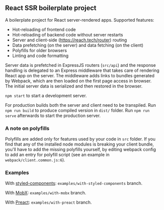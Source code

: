 ## React SSR boilerplate project

A boilerplate project for React server-rendered apps. Supported features:

- Hot-reloading of frontend code
- Hot-reloading of backend code without server restarts
- Server and client-side (https://reach.tech/router) routing
- Data prefetching (on the server) and data fetching (on the client)
- Polyfills for older browsers
- Linting and code formatting

Server data is prefetched in ExpressJS routers (`src/api`) and the response handling is delegated to an Express middleware that takes care of rendering React app on the server. The middleware adds links to bundles generated by Webpack, which are then loaded on the first page access in browser. The initial server data is serialized and then restored in the browser.

`npm start` to start a development server.

For production builds both the server and client need to be transpiled. Run `npm run build` to produce compiled version in `dist/` folder. Run `npm run serve` afterwards to start the production server.

### A note on polyfills

Polyfills are added only for features used by your code in `src` folder. If you find that any of the installed node modules is breaking your client bundle, you'll have to add the missing polyfills yourself, by editing webpack config to add an entry for polyfill script (see an example in `webpack/client.common.js:6`).

### Examples

With [styled-components](https://styled-components.com/): `examples/with-styled-components` branch.

With [MobX](https://mobx.js.org/): `examples/with-mobx` branch.

With [Preact](https://preactjs.com): `examples/with-preact` branch.
